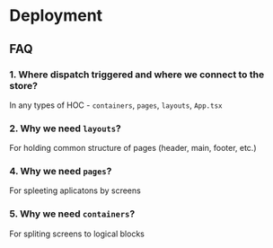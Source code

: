 # Deployment

## FAQ

### 1. Where dispatch triggered and where we connect to the store?

In any types of HOC - `containers`, `pages`, `layouts`, `App.tsx`

### 2. Why we need `layouts`?

For holding common structure of pages (header, main, footer, etc.)

### 4. Why we need `pages`?

For spleeting aplicatons by screens

### 5. Why we need `containers`?

For spliting screens to logical blocks
